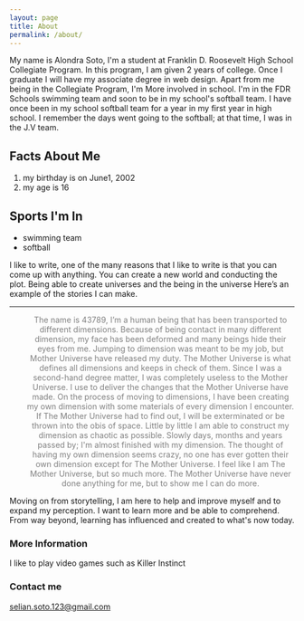 ```yaml
---
layout: page
title: About
permalink: /about/
---
```

My name is Alondra Soto, I'm a student at Franklin D. Roosevelt High School Collegiate Program. In this program, I am given 2 years of college. Once I graduate I will have my associate degree in web design. Apart from me being in the Collegiate Program, I'm More involved in school. I'm in the FDR Schools swimming team and soon to be in my school's softball team. I have once been in my school softball team for a year in my first year in high school. I remember the days went going to the softball; at that time, I was in the J.V team.

## Facts About Me

<ol>
 	<li>my birthday is on June1, 2002</li>
 	<li>my age is 16</li>
</ol>

## Sports I'm In

<ul>
 	<li>swimming team</li>
 	<li>softball</li>
</ul>

I like to write, one of the many reasons that I like to write is that you can come up with anything. You can create a new world and conducting the plot. Being able to create universes and the being in the universe Here’s an example of the stories I can make.

<hr />
<p style="text-align:center;padding-left:30px;"><span style="color:#808080;">The name is 43789, I’m a human being that has been transported to different dimensions. Because of being contact in many different dimension, my face has been deformed and many beings hide their eyes from me. Jumping to dimension was meant to be my job, but Mother Universe have released my duty. The Mother Universe is what defines all dimensions and keeps in check of them. Since I was a second-hand degree matter, I was completely useless to the Mother Universe. I use to deliver the changes that the Mother Universe have made. On the process of moving to dimensions, I have been creating my own dimension with some materials of every dimension I encounter. If The Mother Universe had to find out, I will be exterminated or be thrown into the obis of space. Little by little I am able to construct my dimension as chaotic as possible. Slowly days, months and years passed by; I'm almost finished with my dimension. The thought of having my own dimension seems crazy, no one has ever gotten their own dimension except for The Mother Universe. I feel like I am The Mother Universe, but so much more. The Mother Universe have never done anything for me, but to show me I can do more.</span></p>

Moving on from storytelling, I am here to help and improve myself and to expand my perception. I want to learn more and be able to comprehend. From way beyond, learning has influenced and created to what's now today.


### More Information

I like to play video games such as Killer Instinct

### Contact me

[selian.soto.123@gmail.com](mailto:selian.soto.123@gmail.com)
